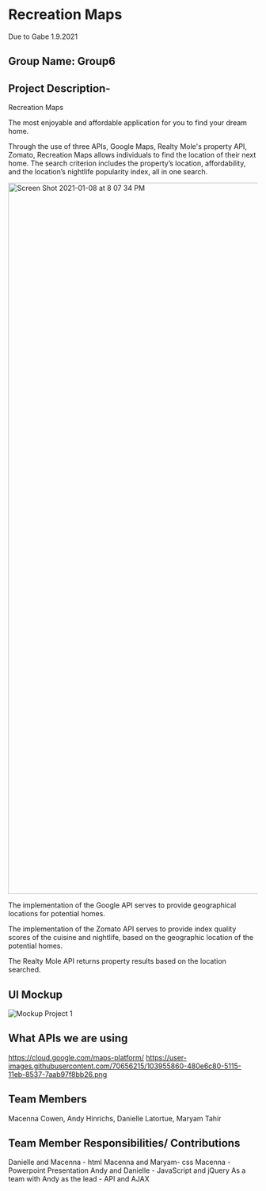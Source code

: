 # Recreation Maps

Due to Gabe 1.9.2021


## Group Name: Group6 
## Project Description-
Recreation Maps 

The most enjoyable and affordable application for you to find your dream home. 

Through the use of three APIs, Google Maps, Realty Mole's property API, Zomato, Recreation Maps allows individuals to find the location of their next home. The search criterion includes the property’s location, affordability, and the location’s nightlife popularity index, all in one search.


<img width="1437" alt="Screen Shot 2021-01-08 at 8 07 34 PM" src="https://user-images.githubusercontent.com/38767248/104078640-2a143b00-51ed-11eb-8667-a46b8defd678.png">


The implementation of the Google API serves to provide geographical locations for potential homes.

The implementation of the Zomato API serves to provide index quality scores of the cuisine and nightlife, based on the geographic location of the potential homes.

The Realty Mole API returns property results based on the location searched. 

## UI Mockup
![Mockup Project 1](https://user-images.githubusercontent.com/73623735/102294479-666ab900-3f17-11eb-9474-4185d0ef6f95.jpg)
## What APIs we are using 
https://cloud.google.com/maps-platform/
https://user-images.githubusercontent.com/70656215/103955860-480e6c80-5115-11eb-8537-7aab97f8bb26.png

## Team Members 
Macenna Cowen,
Andy Hinrichs,
Danielle Latortue, 
Maryam Tahir 

## Team Member Responsibilities/ Contributions 
Danielle and Macenna - html
Macenna and Maryam- css
Macenna - Powerpoint Presentation 
Andy and Danielle - JavaScript and jQuery
As a team with Andy as the lead - API and AJAX

